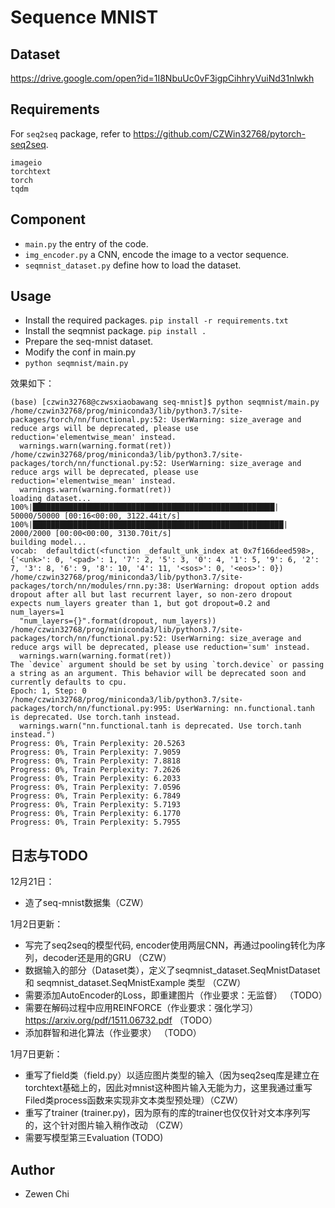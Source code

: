 # Sequence MNIST


## Dataset

https://drive.google.com/open?id=1I8NbuUc0vF3igpCihhryVuiNd31nlwkh

## Requirements

For `seq2seq` package, refer to https://github.com/CZWin32768/pytorch-seq2seq.

```
imageio
torchtext
torch
tqdm
```

## Component

- `main.py` the entry of the code.
- `img_encoder.py` a CNN, encode the image to a vector sequence.
- `seqmnist_dataset.py` define how to load the dataset.


## Usage

- Install the required packages. `pip install -r requirements.txt`
- Install the seqmnist package. `pip install .`
- Prepare the seq-mnist dataset.
- Modify the conf in main.py
- `python seqmnist/main.py`

效果如下：

```
(base) [czwin32768@czwsxiaobawang seq-mnist]$ python seqmnist/main.py 
/home/czwin32768/prog/miniconda3/lib/python3.7/site-packages/torch/nn/functional.py:52: UserWarning: size_average and reduce args will be deprecated, please use reduction='elementwise_mean' instead.
  warnings.warn(warning.format(ret))
/home/czwin32768/prog/miniconda3/lib/python3.7/site-packages/torch/nn/functional.py:52: UserWarning: size_average and reduce args will be deprecated, please use reduction='elementwise_mean' instead.
  warnings.warn(warning.format(ret))
loading dataset...
100%|██████████████████████████████████████████████████████| 50000/50000 [00:16<00:00, 3122.44it/s]
100%|████████████████████████████████████████████████████████| 2000/2000 [00:00<00:00, 3130.70it/s]
building model...
vocab:  defaultdict(<function _default_unk_index at 0x7f166deed598>, {'<unk>': 0, '<pad>': 1, '7': 2, '5': 3, '0': 4, '1': 5, '9': 6, '2': 7, '3': 8, '6': 9, '8': 10, '4': 11, '<sos>': 0, '<eos>': 0})
/home/czwin32768/prog/miniconda3/lib/python3.7/site-packages/torch/nn/modules/rnn.py:38: UserWarning: dropout option adds dropout after all but last recurrent layer, so non-zero dropout expects num_layers greater than 1, but got dropout=0.2 and num_layers=1
  "num_layers={}".format(dropout, num_layers))
/home/czwin32768/prog/miniconda3/lib/python3.7/site-packages/torch/nn/functional.py:52: UserWarning: size_average and reduce args will be deprecated, please use reduction='sum' instead.
  warnings.warn(warning.format(ret))
The `device` argument should be set by using `torch.device` or passing a string as an argument. This behavior will be deprecated soon and currently defaults to cpu.
Epoch: 1, Step: 0
/home/czwin32768/prog/miniconda3/lib/python3.7/site-packages/torch/nn/functional.py:995: UserWarning: nn.functional.tanh is deprecated. Use torch.tanh instead.
  warnings.warn("nn.functional.tanh is deprecated. Use torch.tanh instead.")
Progress: 0%, Train Perplexity: 20.5263
Progress: 0%, Train Perplexity: 7.9059
Progress: 0%, Train Perplexity: 7.8818
Progress: 0%, Train Perplexity: 7.2626
Progress: 0%, Train Perplexity: 6.2033
Progress: 0%, Train Perplexity: 7.0596
Progress: 0%, Train Perplexity: 6.7849
Progress: 0%, Train Perplexity: 5.7193
Progress: 0%, Train Perplexity: 6.1770
Progress: 0%, Train Perplexity: 5.7955

```


## 日志与TODO

12月21日：

- 造了seq-mnist数据集（CZW）

1月2日更新：

- 写完了seq2seq的模型代码, encoder使用两层CNN，再通过pooling转化为序列，decoder还是用的GRU （CZW）
- 数据输入的部分（Dataset类），定义了seqmnist_dataset.SeqMnistDataset 和 seqmnist_dataset.SeqMnistExample 类型 （CZW）
- 需要添加AutoEncoder的Loss，即重建图片（作业要求：无监督） （TODO）
- 需要在解码过程中应用REINFORCE（作业要求：强化学习） https://arxiv.org/pdf/1511.06732.pdf （TODO）
- 添加群智和进化算法（作业要求） （TODO）

1月7日更新：

- 重写了field类（field.py）以适应图片类型的输入（因为seq2seq库是建立在torchtext基础上的，因此对mnist这种图片输入无能为力，这里我通过重写Filed类process函数来实现非文本类型预处理）（CZW）
- 重写了trainer (trainer.py)，因为原有的库的trainer也仅仅针对文本序列写的，这个针对图片输入稍作改动 （CZW）
- 需要写模型第三Evaluation (TODO)


## Author

- Zewen Chi
